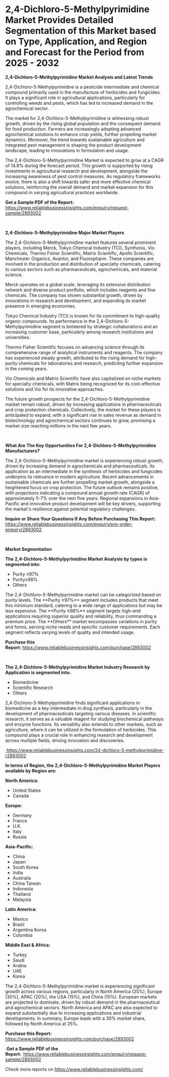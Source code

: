 <p><h1>2,4-Dichloro-5-Methylpyrimidine Market Provides Detailed Segmentation of this Market based on Type, Application, and Region and Forecast for the Period from 2025 - 2032</h1></p><p><strong>2,4-Dichloro-5-Methylpyrimidine Market Analysis and Latest Trends</strong></p>
<p><p>2,4-Dichloro-5-Methylpyrimidine is a pesticide intermediate and chemical compound primarily used in the manufacture of herbicides and fungicides. It plays a significant role in agricultural applications, particularly for controlling weeds and pests, which has led to increased demand in the agrochemical sector. </p><p>The market for 2,4-Dichloro-5-Methylpyrimidine is witnessing robust growth, driven by the rising global population and the consequent demand for food production. Farmers are increasingly adopting advanced agrochemical solutions to enhance crop yields, further propelling market dynamics. Moreover, the trend towards sustainable agriculture and integrated pest management is shaping the product development landscape, leading to innovations in formulation and usage.</p><p>The 2,4-Dichloro-5-Methylpyrimidine Market is expected to grow at a CAGR of 14.8% during the forecast period. This growth is supported by rising investments in agricultural research and development, alongside the increasing awareness of pest control measures. As regulatory frameworks evolve, there is also a shift towards safer and more effective chemical solutions, reinforcing the overall demand and market expansion for this compound in varying agricultural practices worldwide.</p></p>
<p><strong>Get a Sample PDF of the Report:&nbsp;</strong> <a href="https://www.reliablebusinessinsights.com/enquiry/request-sample/2893002?utm_campaign=2190&utm_medium=2&utm_source=Github&utm_content=ia&utm_term=15032025&utm_id=24-dichloro-5-methylpyrimidine">https://www.reliablebusinessinsights.com/enquiry/request-sample/2893002</a></p>
<p>&nbsp;</p>
<p><strong>2,4-Dichloro-5-Methylpyrimidine Major Market Players</strong></p>
<p><p>The 2,4-Dichloro-5-Methylpyrimidine market features several prominent players, including Merck, Tokyo Chemical Industry (TCI), Synthonix, Vio Chemicals, Thermo Fisher Scientific, Matrix Scientific, Apollo Scientific, Manchester Organics, Avantor, and Fluoropharm. These companies are involved in the production and distribution of specialty chemicals, catering to various sectors such as pharmaceuticals, agrochemicals, and material science.</p><p>Merck operates on a global scale, leveraging its extensive distribution network and diverse product portfolio, which includes reagents and fine chemicals. The company has shown substantial growth, driven by innovations in research and development, and expanding its market presence in emerging economies.</p><p>Tokyo Chemical Industry (TCI) is known for its commitment to high-quality organic compounds. Its performance in the 2,4-Dichloro-5-Methylpyrimidine segment is bolstered by strategic collaborations and an increasing customer base, particularly among research institutions and universities.</p><p>Thermo Fisher Scientific focuses on advancing science through its comprehensive range of analytical instruments and reagents. The company has experienced steady growth, attributed to the rising demand for high-purity chemicals for laboratories and research, predicting further expansion in the coming years.</p><p>Vio Chemicals and Matrix Scientific have also capitalized on niche markets for specialty chemicals, with Matrix being recognized for its cost-effective solutions and Vio for its innovative approaches.</p><p>The future growth prospects for the 2,4-Dichloro-5-Methylpyrimidine market remain robust, driven by increasing applications in pharmaceuticals and crop protection chemicals. Collectively, the market for these players is anticipated to expand, with a significant rise in sales revenue as demand in biotechnology and agrochemical sectors continues to grow, promising a market size reaching millions in the next few years.</p></p>
<p>&nbsp;</p>
<p><strong>What Are The Key Opportunities For 2,4-Dichloro-5-Methylpyrimidine Manufacturers?</strong></p>
<p><p>The 2,4-Dichloro-5-Methylpyrimidine market is experiencing robust growth, driven by increasing demand in agrochemicals and pharmaceuticals. Its application as an intermediate in the synthesis of herbicides and fungicides underpins its relevance in modern agriculture. Recent advancements in sustainable chemicals are further propelling market growth, alongside a heightened focus on crop protection. The future outlook remains positive, with projections indicating a compound annual growth rate (CAGR) of approximately 5-7% over the next five years. Regional expansions in Asia-Pacific and innovative product development will be key drivers, supporting the market's resilience against potential regulatory challenges.</p></p>
<p><strong>Inquire or Share Your Questions If Any Before Purchasing This Report:</strong> <a href="https://www.reliablebusinessinsights.com/enquiry/pre-order-enquiry/2893002?utm_campaign=2190&utm_medium=2&utm_source=Github&utm_content=ia&utm_term=15032025&utm_id=24-dichloro-5-methylpyrimidine">https://www.reliablebusinessinsights.com/enquiry/pre-order-enquiry/2893002</a></p>
<p>&nbsp;</p>
<p><strong>Market Segmentation</strong></p>
<p><strong>The 2,4-Dichloro-5-Methylpyrimidine Market Analysis by types is segmented into:</strong></p>
<p><ul><li>Purity ≥97%</li><li>Purity≥98%</li><li>Others</li></ul></p>
<p><p>The 2,4-Dichloro-5-Methylpyrimidine market can be categorized based on purity levels. The **Purity ≥97%** segment includes products that meet this minimum standard, catering to a wide range of applications but may be less expensive. The **Purity ≥98%** segment targets high-end applications requiring superior quality and reliability, thus commanding a premium price. The **Others** market encompasses variations in purity and forms, serving niche needs and specific customer requirements. Each segment reflects varying levels of quality and intended usage.</p></p>
<p><strong>Purchase this Report:&nbsp;</strong><a href="https://www.reliablebusinessinsights.com/purchase/2893002?utm_campaign=2190&utm_medium=2&utm_source=Github&utm_content=ia&utm_term=15032025&utm_id=24-dichloro-5-methylpyrimidine">https://www.reliablebusinessinsights.com/purchase/2893002</a></p>
<p>&nbsp;</p>
<p><strong>The 2,4-Dichloro-5-Methylpyrimidine Market Industry Research by Application is segmented into:</strong></p>
<p><ul><li>Biomedicine</li><li>Scientific Research</li><li>Others</li></ul></p>
<p><p>2,4-Dichloro-5-Methylpyrimidine finds significant applications in biomedicine as a key intermediate in drug synthesis, particularly in the development of pharmaceuticals targeting various diseases. In scientific research, it serves as a valuable reagent for studying biochemical pathways and enzyme functions. Its versatility also extends to other markets, such as agriculture, where it can be utilized in the formulation of herbicides. This compound plays a crucial role in enhancing research and development across multiple fields, driving innovation and discoveries.</p></p>
<p><a href="https://www.reliablebusinessinsights.com/24-dichloro-5-methylpyrimidine-r2893002?utm_campaign=2190&utm_medium=2&utm_source=Github&utm_content=ia&utm_term=15032025&utm_id=24-dichloro-5-methylpyrimidine">&nbsp;https://www.reliablebusinessinsights.com/24-dichloro-5-methylpyrimidine-r2893002</a></p>
<p><strong>In terms of Region, the 2,4-Dichloro-5-Methylpyrimidine Market Players available by Region are:</strong></p>
<p>
    <p> <strong> North America: </strong>
        <ul>
            <li>United States</li>
            <li>Canada</li>
        </ul>
        </p> 
    <p> <strong> Europe: </strong>
        <ul>
            <li>Germany</li>
            <li>France</li>
            <li>U.K.</li>
            <li>Italy</li>
            <li>Russia</li>
        </ul>
        </p> 
    <p> <strong> Asia-Pacific: </strong>
        <ul>
            <li>China</li>
            <li>Japan</li>
            <li>South Korea</li>
            <li>India</li>
            <li>Australia</li>
            <li>China Taiwan</li>
            <li>Indonesia</li>
            <li>Thailand</li>
            <li>Malaysia</li>
        </ul>
        </p> 
    <p> <strong> Latin America: </strong>
        <ul>
            <li>Mexico</li>
            <li>Brazil</li>
            <li>Argentina Korea</li>
            <li>Colombia</li>
        </ul>
        </p> 
    <p> <strong> Middle East & Africa: </strong>
        <ul>
            <li>Turkey</li>
            <li>Saudi</li>
            <li>Arabia</li>
            <li>UAE</li>
            <li>Korea</li>
        </ul>
    </p>
    </p>
<p><p>The 2,4-Dichloro-5-Methylpyrimidine market is experiencing significant growth across various regions, particularly in North America (25%), Europe (30%), APAC (20%), the USA (15%), and China (10%). European markets are projected to dominate, driven by robust demand in the pharmaceutical and agrochemical sectors. North America and APAC are also expected to expand substantially due to increasing applications and industrial developments. In summary, Europe leads with a 30% market share, followed by North America at 25%.</p></p>
<p><strong>Purchase this Report: </strong><a href="https://www.reliablebusinessinsights.com/purchase/2893002?utm_campaign=2190&utm_medium=2&utm_source=Github&utm_content=ia&utm_term=15032025&utm_id=24-dichloro-5-methylpyrimidine">https://www.reliablebusinessinsights.com/purchase/2893002</a></p>
<p>&nbsp;<strong>Get a Sample PDF of the Report:&nbsp;&nbsp;</strong><a href="https://www.reliablebusinessinsights.com/enquiry/request-sample/2893002?utm_campaign=2190&utm_medium=2&utm_source=Github&utm_content=ia&utm_term=15032025&utm_id=24-dichloro-5-methylpyrimidine">https://www.reliablebusinessinsights.com/enquiry/request-sample/2893002</a></p>
<p><strong></strong></p>
<p>Check more reports on <a href="https://www.reliablebusinessinsights.com/?utm_campaign=2190&utm_medium=2&utm_source=Github&utm_content=ia&utm_term=15032025&utm_id=24-dichloro-5-methylpyrimidine">https://www.reliablebusinessinsights.com/</a></p>